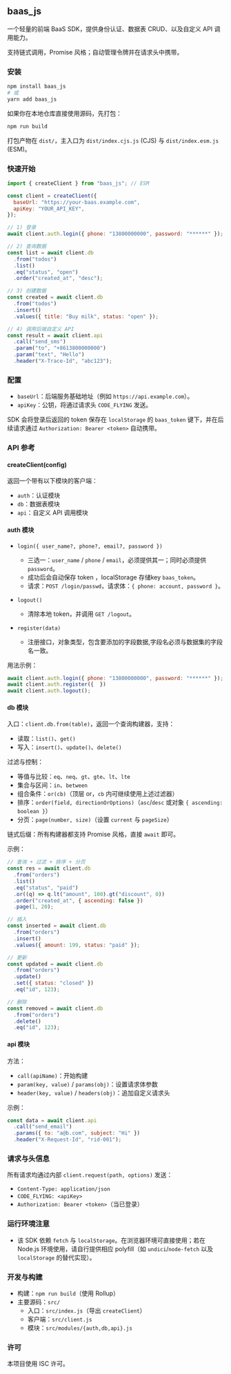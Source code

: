 ## baas_js

一个轻量的前端 BaaS SDK，提供身份认证、数据表 CRUD、以及自定义 API 调用能力。

支持链式调用，Promise 风格；自动管理令牌并在请求头中携带。

### 安装

```bash
npm install baas_js
# 或
yarn add baas_js
```

如果你在本地仓库直接使用源码，先打包：

```bash
npm run build
```

打包产物在 `dist/`，主入口为 `dist/index.cjs.js` (CJS) 与 `dist/index.esm.js` (ESM)。

### 快速开始

```javascript
import { createClient } from "baas_js"; // ESM

const client = createClient({
  baseUrl: "https://your-baas.example.com",
  apiKey: "YOUR_API_KEY",
});

// 1) 登录
await client.auth.login({ phone: "13800000000", password: "******" });

// 2) 查询数据
const list = await client.db
  .from("todos")
  .list()
  .eq("status", "open")
  .order("created_at", "desc");

// 3) 创建数据
const created = await client.db
  .from("todos")
  .insert()
  .values({ title: "Buy milk", status: "open" });

// 4) 调用后端自定义 API
const result = await client.api
  .call("send_sms")
  .param("to", "+8613800000000")
  .param("text", "Hello")
  .header("X-Trace-Id", "abc123");
```

### 配置

- `baseUrl`：后端服务基础地址（例如 `https://api.example.com`）。
- `apiKey`：公钥，将通过请求头 `CODE_FLYING` 发送。

SDK 会将登录后返回的 token 保存在 `localStorage` 的 `baas_token` 键下，并在后续请求通过 `Authorization: Bearer <token>` 自动携带。

### API 参考

#### createClient(config)

返回一个带有以下模块的客户端：

- `auth`：认证模块
- `db`：数据表模块
- `api`：自定义 API 调用模块

#### auth 模块

- `login({ user_name?, phone?, email?, password })`
  - 三选一：`user_name` / `phone` / `email`，必须提供其一；同时必须提供 `password`。
  - 成功后会自动保存 token ，localStorage 存储key `baas_token`。
  - 请求：`POST /login/passwd`，请求体：`{ phone: account, password }`。

- `logout()`
  - 清除本地 token，并调用 `GET /logout`。

- `register(data)`
  - 注册接口，对象类型，包含要添加的字段数据,字段名必须与数据集的字段名一致。

用法示例：

```javascript
await client.auth.login({ phone: "13800000000", password: "******" });
await client.auth.register({  })
await client.auth.logout();
```

#### db 模块

入口：`client.db.from(table)`，返回一个查询构建器，支持：

- 读取：`list()`、`get()`
- 写入：`insert()`、`update()`、`delete()`

过滤与控制：

- 等值与比较：`eq`、`neq`、`gt`、`gte`、`lt`、`lte`
- 集合与区间：`in`、`between`
- 组合条件：`or(cb)`（顶层 or，`cb` 内可继续使用上述过滤器）
- 排序：`order(field, directionOrOptions)`（`asc`/`desc` 或对象 `{ ascending: boolean }`）
- 分页：`page(number, size)`（设置 `current` 与 `pageSize`）

链式后缀：所有构建器都支持 Promise 风格，直接 `await` 即可。

示例：

```javascript
// 查询 + 过滤 + 排序 + 分页
const res = await client.db
  .from("orders")
  .list()
  .eq("status", "paid")
  .or((q) => q.lt("amount", 100).gt("discount", 0))
  .order("created_at", { ascending: false })
  .page(1, 20);

// 插入
const inserted = await client.db
  .from("orders")
  .insert()
  .values({ amount: 199, status: "paid" });

// 更新
const updated = await client.db
  .from("orders")
  .update()
  .set({ status: "closed" })
  .eq("id", 123);

// 删除
const removed = await client.db
  .from("orders")
  .delete()
  .eq("id", 123);
```

#### api 模块

方法：

- `call(apiName)`：开始构建
- `param(key, value)` / `params(obj)`：设置请求体参数
- `header(key, value)` / `headers(obj)`：追加自定义请求头

示例：

```javascript
const data = await client.api
  .call("send_email")
  .params({ to: "a@b.com", subject: "Hi" })
  .header("X-Request-Id", "rid-001");
```

### 请求与头信息

所有请求均通过内部 `client.request(path, options)` 发送：

- `Content-Type: application/json`
- `CODE_FLYING: <apiKey>`
- `Authorization: Bearer <token>`（当已登录）

### 运行环境注意

- 该 SDK 依赖 `fetch` 与 `localStorage`。在浏览器环境可直接使用；若在 Node.js 环境使用，请自行提供相应 polyfill（如 `undici`/`node-fetch` 以及 `localStorage` 的替代实现）。

### 开发与构建

- 构建：`npm run build`（使用 Rollup）
- 主要源码：`src/`
  - 入口：`src/index.js`（导出 `createClient`）
  - 客户端：`src/client.js`
  - 模块：`src/modules/{auth,db,api}.js`

### 许可

本项目使用 ISC 许可。


